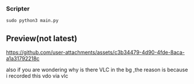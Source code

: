 ### Scripter

`sudo python3 main.py`

## Preview(not latest)

https://github.com/user-attachments/assets/c3b34479-4d90-4fde-8aca-a1a31792218c

also if you are wondering why is there VLC in the bg ,the reason is because i recorded this vdo via vlc

